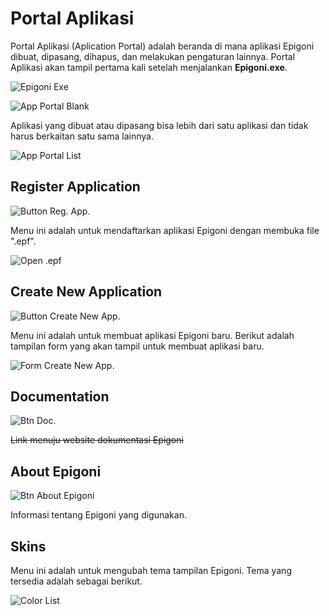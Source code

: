 # Portal Aplikasi

Portal Aplikasi (Aplication Portal) adalah beranda di mana aplikasi Epigoni dibuat, dipasang, dihapus, dan melakukan pengaturan lainnya. Portal Aplikasi akan tampil pertama kali setelah menjalankan **Epigoni.exe**.

![Epigoni Exe](/images/epigoniExe.svg)

![App Portal Blank](/images/appPortalArea.svg)

Aplikasi yang dibuat atau dipasang bisa lebih dari satu aplikasi dan tidak harus berkaitan satu sama lainnya.

![App Portal List](/images/appPortalListSample.png)

## Register Application

![Button Reg. App.](/images/btnRegApp.svg)

Menu ini adalah untuk mendaftarkan aplikasi Epigoni dengan membuka file ".epf".

![Open .epf](/images/openEpf.svg)

## Create New Application

![Button Create New App.](/images/btnCreateApp.svg)

Menu ini adalah untuk membuat aplikasi Epigoni baru. Berikut adalah tampilan form yang akan tampil untuk membuat aplikasi baru.

![Form Create New App.](/images/formCreateNewApp.svg)

## Documentation

![Btn Doc.](/images/btnDoc.png)

~~Link menuju website dokumentasi Epigoni~~

## About Epigoni

![Btn About Epigoni](/images/btnAbout.png)

Informasi tentang Epigoni yang digunakan.

## Skins

Menu ini adalah untuk mengubah tema tampilan Epigoni. Tema yang tersedia adalah sebagai berikut.

![Color List](/images/colorList.png)



